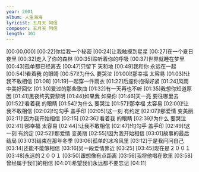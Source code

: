 ```yaml
---
year: 2001
album: 人生海海
lyricist: 五月天 阿信
composer: 五月天 阿信
length: 301
---
```

[00:00.000]
[00:22]你给我一个秘密
[00:24]让我触摸到星星
[00:27]在一个夏日夜里
[00:32]走入了你的森林
[00:35]聆听着你的呼吸
[00:37]世界就睡在梦里
[00:43]孤单都已经离去
[00:47]只留下 天和地
[00:49]我和你 永远在一起
[00:54]!看着我 的眼睛
[00:57]!为什么 要哭泣
[01:00]!那幸福 太容易
[01:03]!让我不敢相信
[01:08]
[01:19]一起穿一件雨衣
[01:22]后座你抱得好紧
[01:24]风雨中美好回忆
[01:30]爱过的那些歌曲
[01:32]有一天再也不听
[01:35]我想你知道原因
[01:41]黑夜终究要黎明
[01:44]如果我 如果你
[01:46]天一亮 要往哪里去
[01:52]!看着我 的眼睛
[01:54]!为什么 要哭泣
[01:57]!那幸福 太容易
[02:00]!让我不敢相信
[02:02]!勾勾手 盖手印
[02:05]!这一刻 有约定
[02:07]!那爱情 变美丽
[02:11]!因为我开始相信
[02:15]
[02:36]!看着我 的眼睛
[02:39]!为什么 要哭泣
[02:41]!那幸福 太容易
[02:44]!让我不敢相信
[02:47]!勾勾手 盖手印
[02:49]!这一刻 有约定
[02:52]!那爱情 变美丽
[02:55]!因为我开始相信
[03:01]故事的最后结局
[03:03]结束在那年冬季
[03:06]孤单的冰冷风里
[03:12]于是我问问自己
[03:14]还能不能够相信
[03:16]另一段爱情靠近
[03:25]
[03:45]现在是２００１
[03:48]永远的２００１
[03:50]跟想像有点距离
[03:56]我将他唱在歌里
[03:58]曾经属于我们的相信
[04:01]希望我们永远都不要忘记
[04:11]